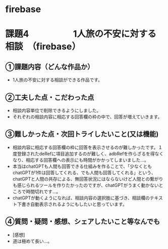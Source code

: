 # firebase
# 課題4　　　　　1人旅の不安に対する相談　（firebase）

## ①課題内容（どんな作品か）
- 1人旅の不安に対する相談ができる作品です。

## ②工夫した点・こだわった点
- 相談内容単位で削除できるようにしました。
- それぞれの相談内容に相応する回答欄の枠の中で、回答が増えていきます。

## ③難しかった点・次回トライしたいこと(又は機能)
- 相談内容に相応する回答欄の枠に回答を表示させるのが難しかったです。１度登録されたdeRefに項目追加するのが難しく、adbRefを作らざるを得なくなり、相応する回答欄への表示にも時間がかかってしまいました…。
- 本当はchatGPTも人間も回答できる仕組みを作ることで、「少なくともchatGPTが1件は回答してくれる、でも人間も回答してくれる」という、chatGPTと人間の共存による、無回答状況にはならないけど人間との繋がりも感じられるツールを作りたかったのですが、chatGPTがうまく動かないところで時間切れです…。
- chatGPTが動くようになれば、相談内容の選択肢に基づき、相談欄のテキスト下書き自動表示されるようにもしたいと思っています。

## ④質問・疑問・感想、シェアしたいこと等なんでも
- [感想]
- 道は極めて長い…。

